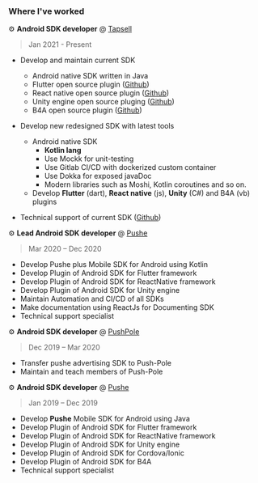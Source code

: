 ### Where I've worked

⚙️ **Android SDK developer** @ [Tapsell](https://tapsell.ir)
> Jan 2021 - Present

- Develop and maintain current SDK
    - Android native SDK written in Java
     - Flutter open source plugin ([Github](https://github.com/tapsellorg/TapsellPlusSDK-FlutterPlugin))
     - React native open source plugin ([Github](https://github.com/tapsellorg/TapsellSDK-ReactNativePlugin))
     - Unity engine open source pluging ([Github](https://github.com/orgs/tapsellorg/repositories?q=unity&type=&language=&sort=))
     - B4A open source plugin ([Github](https://github.com/tapsellorg/TapsellPlusSDK-B4APlugin))

- Develop new redesigned SDK with latest tools
    - Android native SDK
        - **Kotlin lang**
        - Use Mockk for unit-testing
        - Use Gitlab CI/CD with dockerized custom container
        - Use Dokka for exposed javaDoc
        - Modern libraries such as Moshi, Kotlin coroutines and so on.
    - Develop **Flutter** (dart), **React native** (js), **Unity** (C#) and B4A (vb) plugins
- Technical support of current SDK ([Github](https://github.com/orgs/tapsellorg/repositories?q=tapsellplus&type=&language=&sort=))



⚙️ **Lead Android SDK developer** @ [Pushe](https://pushe.co)
> Mar 2020 – Dec 2020

- Develop Pushe plus Mobile SDK for Android using
Kotlin
- Develop Plugin of Android SDK for Flutter framework
- Develop Plugin of Android SDK for ReactNative
framework
- Develop Plugin of Android SDK for Unity engine
- Maintain Automation and CI/CD of all SDKs
- Make documentation using ReactJs for Documenting
SDK
- Technical support specialist



⚙️ **Android SDK developer** @ [PushPole](https://push-pole.com)
> Dec 2019 – Mar 2020

- Transfer pushe advertising SDK to Push-Pole
- Maintain and teach members of Push-Pole

⚙️ **Android SDK developer** @ [Pushe](https://pushe.co)
> Jan 2019 – Dec 2019

- Develop **Pushe** Mobile SDK for Android using Java
-  Develop Plugin of Android SDK for Flutter framework
-  Develop Plugin of Android SDK for ReactNative
framework
-  Develop Plugin of Android SDK for Unity engine
-  Develop Plugin of Android SDK for Cordova/Ionic
-  Develop Plugin of Android SDK for B4A
-  Technical support specialist


‌